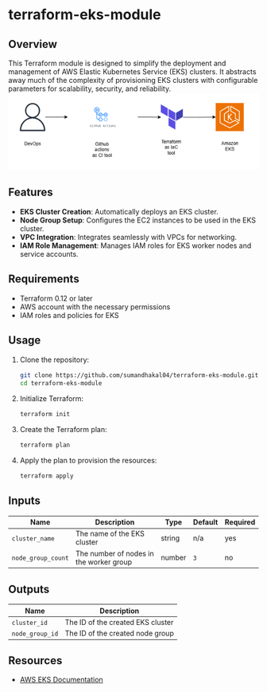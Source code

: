 
# terraform-eks-module

## Overview
This Terraform module is designed to simplify the deployment and management of AWS Elastic Kubernetes Service (EKS) clusters. It abstracts away much of the complexity of provisioning EKS clusters with configurable parameters for scalability, security, and reliability.
![Alt text](docs/eks-with-tf.png)


## Features
- **EKS Cluster Creation**: Automatically deploys an EKS cluster.
- **Node Group Setup**: Configures the EC2 instances to be used in the EKS cluster.
- **VPC Integration**: Integrates seamlessly with VPCs for networking.
- **IAM Role Management**: Manages IAM roles for EKS worker nodes and service accounts.

## Requirements
- Terraform 0.12 or later
- AWS account with the necessary permissions
- IAM roles and policies for EKS

## Usage

1. Clone the repository:
   ```bash
   git clone https://github.com/sumandhakal04/terraform-eks-module.git
   cd terraform-eks-module
   ```

2. Initialize Terraform:
   ```bash
   terraform init
   ```

3. Create the Terraform plan:
   ```bash
   terraform plan
   ```

4. Apply the plan to provision the resources:
   ```bash
   terraform apply
   ```

## Inputs
| Name               | Description                                    | Type   | Default  | Required |
|--------------------|------------------------------------------------|--------|----------|----------|
| `cluster_name`      | The name of the EKS cluster                    | string | n/a      | yes      |
| `node_group_count`  | The number of nodes in the worker group        | number | `3`      | no       |

## Outputs
| Name            | Description                            |
|-----------------|----------------------------------------|
| `cluster_id`    | The ID of the created EKS cluster      |
| `node_group_id` | The ID of the created node group       |


## Resources
- [AWS EKS Documentation](https://docs.aws.amazon.com/eks/latest/userguide/)
